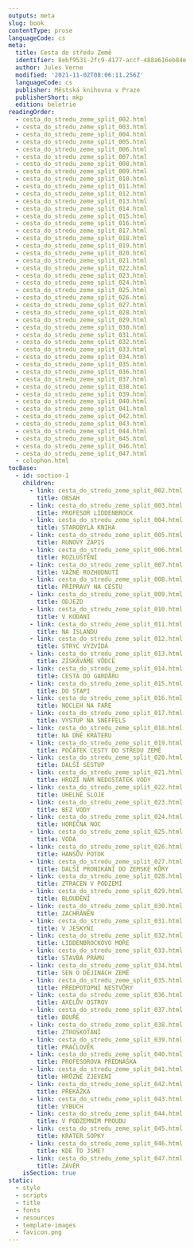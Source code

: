 ```yaml
---
outputs: meta
slug: book
contentType: prose
languageCode: cs
meta:
  title: Cesta do středu Země
  identifier: 8ebf9531-2fc9-4177-accf-488a616eb84e
  author: Jules Verne
  modified: '2021-11-02T08:06:11.256Z'
  languageCode: cs
  publisher: Městská knihovna v Praze
  publisherShort: mkp
  edition: beletrie
readingOrder:
  - cesta_do_stredu_zeme_split_002.html
  - cesta_do_stredu_zeme_split_003.html
  - cesta_do_stredu_zeme_split_004.html
  - cesta_do_stredu_zeme_split_005.html
  - cesta_do_stredu_zeme_split_006.html
  - cesta_do_stredu_zeme_split_007.html
  - cesta_do_stredu_zeme_split_008.html
  - cesta_do_stredu_zeme_split_009.html
  - cesta_do_stredu_zeme_split_010.html
  - cesta_do_stredu_zeme_split_011.html
  - cesta_do_stredu_zeme_split_012.html
  - cesta_do_stredu_zeme_split_013.html
  - cesta_do_stredu_zeme_split_014.html
  - cesta_do_stredu_zeme_split_015.html
  - cesta_do_stredu_zeme_split_016.html
  - cesta_do_stredu_zeme_split_017.html
  - cesta_do_stredu_zeme_split_018.html
  - cesta_do_stredu_zeme_split_019.html
  - cesta_do_stredu_zeme_split_020.html
  - cesta_do_stredu_zeme_split_021.html
  - cesta_do_stredu_zeme_split_022.html
  - cesta_do_stredu_zeme_split_023.html
  - cesta_do_stredu_zeme_split_024.html
  - cesta_do_stredu_zeme_split_025.html
  - cesta_do_stredu_zeme_split_026.html
  - cesta_do_stredu_zeme_split_027.html
  - cesta_do_stredu_zeme_split_028.html
  - cesta_do_stredu_zeme_split_029.html
  - cesta_do_stredu_zeme_split_030.html
  - cesta_do_stredu_zeme_split_031.html
  - cesta_do_stredu_zeme_split_032.html
  - cesta_do_stredu_zeme_split_033.html
  - cesta_do_stredu_zeme_split_034.html
  - cesta_do_stredu_zeme_split_035.html
  - cesta_do_stredu_zeme_split_036.html
  - cesta_do_stredu_zeme_split_037.html
  - cesta_do_stredu_zeme_split_038.html
  - cesta_do_stredu_zeme_split_039.html
  - cesta_do_stredu_zeme_split_040.html
  - cesta_do_stredu_zeme_split_041.html
  - cesta_do_stredu_zeme_split_042.html
  - cesta_do_stredu_zeme_split_043.html
  - cesta_do_stredu_zeme_split_044.html
  - cesta_do_stredu_zeme_split_045.html
  - cesta_do_stredu_zeme_split_046.html
  - cesta_do_stredu_zeme_split_047.html
  - colophon.html
tocBase:
  - id: section-1
    children:
      - link: cesta_do_stredu_zeme_split_002.html
        title: OBSAH
      - link: cesta_do_stredu_zeme_split_003.html
        title: PROFESOR LIDDENBROCK
      - link: cesta_do_stredu_zeme_split_004.html
        title: STAROBYLÁ KNIHA
      - link: cesta_do_stredu_zeme_split_005.html
        title: RUNOVÝ ZÁPIS
      - link: cesta_do_stredu_zeme_split_006.html
        title: ROZLUŠTĚNÍ
      - link: cesta_do_stredu_zeme_split_007.html
        title: VÁŽNÉ ROZHODNUTÍ
      - link: cesta_do_stredu_zeme_split_008.html
        title: PŘÍPRAVY NA CESTU
      - link: cesta_do_stredu_zeme_split_009.html
        title: ODJEZD
      - link: cesta_do_stredu_zeme_split_010.html
        title: V KODANI
      - link: cesta_do_stredu_zeme_split_011.html
        title: NA ISLANDU
      - link: cesta_do_stredu_zeme_split_012.html
        title: STRÝC VYZVÍDÁ
      - link: cesta_do_stredu_zeme_split_013.html
        title: ZÍSKÁVÁME VŮDCE
      - link: cesta_do_stredu_zeme_split_014.html
        title: CESTA DO GARDÄRU
      - link: cesta_do_stredu_zeme_split_015.html
        title: DO STAPI
      - link: cesta_do_stredu_zeme_split_016.html
        title: NOCLEH NA FAŘE
      - link: cesta_do_stredu_zeme_split_017.html
        title: VÝSTUP NA SNEFFELS
      - link: cesta_do_stredu_zeme_split_018.html
        title: NA DNĚ KRÁTERU
      - link: cesta_do_stredu_zeme_split_019.html
        title: POČÁTEK CESTY DO STŘEDU ZEMĚ
      - link: cesta_do_stredu_zeme_split_020.html
        title: DALŠÍ SESTUP
      - link: cesta_do_stredu_zeme_split_021.html
        title: HROZÍ NÁM NEDOSTATEK VODY
      - link: cesta_do_stredu_zeme_split_022.html
        title: UHELNÉ SLOJE
      - link: cesta_do_stredu_zeme_split_023.html
        title: BEZ VODY
      - link: cesta_do_stredu_zeme_split_024.html
        title: HOREČNÁ NOC
      - link: cesta_do_stredu_zeme_split_025.html
        title: VODA
      - link: cesta_do_stredu_zeme_split_026.html
        title: HANSŮV POTOK
      - link: cesta_do_stredu_zeme_split_027.html
        title: DALŠÍ PRONIKÁNÍ DO ZEMSKÉ KŮRY
      - link: cesta_do_stredu_zeme_split_028.html
        title: ZTRACEN V PODZEMÍ
      - link: cesta_do_stredu_zeme_split_029.html
        title: BLOUDĚNÍ
      - link: cesta_do_stredu_zeme_split_030.html
        title: ZACHRÁNĚN
      - link: cesta_do_stredu_zeme_split_031.html
        title: V JESKYNI
      - link: cesta_do_stredu_zeme_split_032.html
        title: LIDDENBROCKOVO MOŘE
      - link: cesta_do_stredu_zeme_split_033.html
        title: STAVBA PRÁMU
      - link: cesta_do_stredu_zeme_split_034.html
        title: SEN O DĚJINÁCH ZEMĚ
      - link: cesta_do_stredu_zeme_split_035.html
        title: PŘEDPOTOPNÍ NESTVŮRY
      - link: cesta_do_stredu_zeme_split_036.html
        title: AXELŮV OSTROV
      - link: cesta_do_stredu_zeme_split_037.html
        title: BOUŘE
      - link: cesta_do_stredu_zeme_split_038.html
        title: ZTROSKOTÁNÍ
      - link: cesta_do_stredu_zeme_split_039.html
        title: PRAČLOVĚK
      - link: cesta_do_stredu_zeme_split_040.html
        title: PROFESOROVA PŘEDNÁŠKA
      - link: cesta_do_stredu_zeme_split_041.html
        title: HRŮZNÉ ZJEVENÍ
      - link: cesta_do_stredu_zeme_split_042.html
        title: PŘEKÁŽKA
      - link: cesta_do_stredu_zeme_split_043.html
        title: VÝBUCH
      - link: cesta_do_stredu_zeme_split_044.html
        title: V PODZEMNÍM PROUDU
      - link: cesta_do_stredu_zeme_split_045.html
        title: KRÁTER SOPKY
      - link: cesta_do_stredu_zeme_split_046.html
        title: KDE TO JSME?
      - link: cesta_do_stredu_zeme_split_047.html
        title: ZÁVĚR
    isSection: true
static:
  - style
  - scripts
  - title
  - fonts
  - resources
  - template-images
  - favicon.png
---
```

